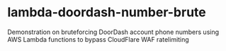 # lambda-doordash-number-brute
Demonstration on bruteforcing DoorDash account phone numbers using AWS Lambda functions to bypass CloudFlare WAF ratelimiting
